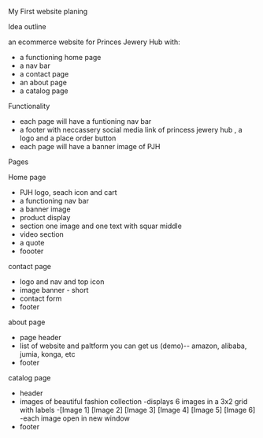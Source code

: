 My First website planing

Idea outline

an ecommerce website for Princes Jewery Hub with:
- a functioning  home page
- a nav bar
- a contact page
- an about page
- a catalog page


Functionality

- each page will have a funtioning  nav bar
- a footer with  neccassery social media link of princess jewery hub , a logo  and a place order button
- each page will have a banner image of PJH

Pages

Home page
- PJH logo, seach icon and cart
- a functioning nav bar
- a banner image
- product display
- section one image and one text with squar middle
- video section
- a quote
- foooter

contact page
 - logo and nav and top icon
 - image banner - short
 - contact form
 - footer

about page

- page header
- list of website and paltform you can get us (demo)-- amazon, alibaba, jumia, konga, etc
- footer

catalog page

- header
- images of beautiful fashion collection
-displays 6 images in a 3x2 grid with labels
-[Image 1] [Image 2] [Image 3]
[Image 4] [Image 5] [Image 6]
-each image open in new window
- footer
